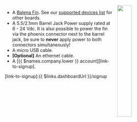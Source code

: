 <img style="float: right;padding-left: 10px;" src="/img/fincm3/fincm3.jpg" width="30%">

* A [Balena Fin][fin-link]. See our [supported devices list][supportedDevicesList] for other boards.
* A 5.5/2.1mm Barrel Jack Power supply rated at 6 - 24 Vdc. It is also possible to power the fin via the phoenix connector next to the barrel jack, be sure to **never** apply power to both connectors simultaneously!
* A micro USB cable.
* **[Optional]** An ethernet cable.
* A [{{ $names.company.lower }} account][link-to-signup].

[fin-link]:https://store.balena.io/collections/developer-kit/products/balenafin-v1-1-0-developer-kit
[supportedDevicesList]:/hardware/devices/
[link-to-signup]:{{ $links.dashboardUrl }}/signup
